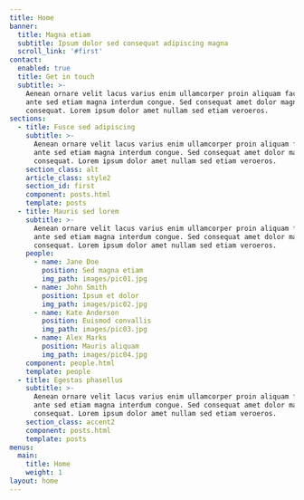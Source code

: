 ```yaml
---
title: Home
banner:
  title: Magna etiam
  subtitle: Ipsum dolor sed consequat adipiscing magna
  scroll_link: '#first'
contact:
  enabled: true
  title: Get in touch
  subtitle: >-
    Aenean ornare velit lacus varius enim ullamcorper proin aliquam facilisis
    ante sed etiam magna interdum congue. Sed consequat amet dolor magna
    consequat. Lorem ipsum dolor amet nullam sed etiam veroeros.
sections:
  - title: Fusce sed adipiscing
    subtitle: >-
      Aenean ornare velit lacus varius enim ullamcorper proin aliquam facilisis
      ante sed etiam magna interdum congue. Sed consequat amet dolor magna
      consequat. Lorem ipsum dolor amet nullam sed etiam veroeros.
    section_class: alt
    article_class: style2
    section_id: first
    component: posts.html
    template: posts
  - title: Mauris sed lorem
    subtitle: >-
      Aenean ornare velit lacus varius enim ullamcorper proin aliquam facilisis
      ante sed etiam magna interdum congue. Sed consequat amet dolor magna
      consequat. Lorem ipsum dolor amet nullam sed etiam veroeros.
    people:
      - name: Jane Doe
        position: Sed magna etiam
        img_path: images/pic01.jpg
      - name: John Smith
        position: Ipsum et dolor
        img_path: images/pic02.jpg
      - name: Kate Anderson
        position: Euismod convallis
        img_path: images/pic03.jpg
      - name: Alex Marks
        position: Mauris aliquam
        img_path: images/pic04.jpg
    component: people.html
    template: people
  - title: Egestas phasellus
    subtitle: >-
      Aenean ornare velit lacus varius enim ullamcorper proin aliquam facilisis
      ante sed etiam magna interdum congue. Sed consequat amet dolor magna
      consequat. Lorem ipsum dolor amet nullam sed etiam veroeros.
    section_class: accent2
    component: posts.html
    template: posts
menus:
  main:
    title: Home
    weight: 1
layout: home
---
```

